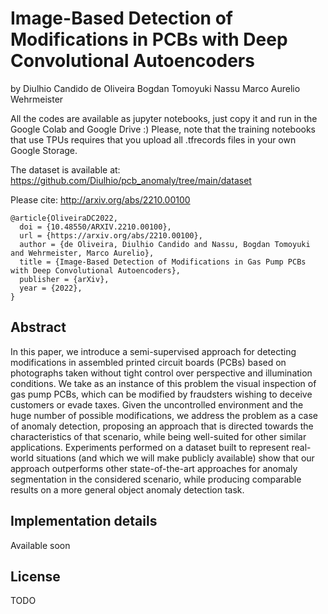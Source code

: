 # Image-Based Detection of Modifications in PCBs with Deep Convolutional Autoencoders

by
Diulhio Candido de Oliveira
Bogdan Tomoyuki Nassu
Marco Aurelio Wehrmeister

All the codes are available as jupyter notebooks, just copy it and run in the Google Colab and Google Drive :)
Please, note that the training notebooks that use TPUs requires that you upload all .tfrecords files in your own Google Storage.

The dataset is available at: https://github.com/Diulhio/pcb_anomaly/tree/main/dataset

Please cite: http://arxiv.org/abs/2210.00100

```
@article{OliveiraDC2022,
  doi = {10.48550/ARXIV.2210.00100},  
  url = {https://arxiv.org/abs/2210.00100},  
  author = {de Oliveira, Diulhio Candido and Nassu, Bogdan Tomoyuki and Wehrmeister, Marco Aurelio},  
  title = {Image-Based Detection of Modifications in Gas Pump PCBs with Deep Convolutional Autoencoders},  
  publisher = {arXiv},  
  year = {2022},
}
```



## Abstract

In this paper, we introduce a semi-supervised approach for detecting modifications in assembled printed circuit boards (PCBs) based on photographs taken without tight control over perspective and illumination conditions. We take as an instance of this problem the visual inspection of gas pump PCBs, which can be modified by fraudsters wishing to deceive customers or evade taxes. Given the uncontrolled environment and the huge number of possible modifications, we address the problem as a case of anomaly detection, proposing an approach that is directed towards the characteristics of that scenario, while being well-suited for other similar applications. Experiments performed on a dataset built to represent real-world situations (and which we will make publicly available) show that our approach outperforms other state-of-the-art approaches for anomaly segmentation in the considered scenario, while producing comparable results on a more general object anomaly detection task.

## Implementation details

Available soon

## License

TODO

